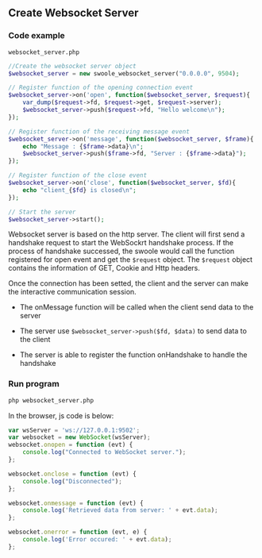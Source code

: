 ## Create Websocket Server

### Code example

`websocket_server.php`

``` php
//Create the websocket server object 
$websocket_server = new swoole_websocket_server("0.0.0.0", 9504);

// Register function of the opening connection event
$websocket_server->on('open', function($websocket_server, $request){
    var_dump($request->fd, $request->get, $request->server);
    $websocket_server->push($request->fd, "Hello welcome\n");
});

// Register function of the receiving message event
$websocket_server->on('message', function($websocket_server, $frame){
    echo "Message : {$frame->data}\n";
    $websocket_server->push($frame->fd, "Server : {$frame->data}");
});

// Register function of the close event
$websocket_server->on('close', function($websocket_server, $fd){
    echo "client_{$fd} is closed\n";
});

// Start the server
$websocket_server->start();
```

Websocket server is based on the http server. The client will first send a handshake request to start the WebSockrt handshake process. If the process of handshake successed, the swoole would call the function registered for open event and get the `$request` object. The `$request` object contains the information of GET, Cookie and Http headers. 

Once the connection has been setted, the client and the server can make the interactive  communication session.

- The onMessage function will be called when the client send data to the server

- The server use `$websocket_server->push($fd, $data)` to send data to the client

- The server is able to register the function onHandshake to handle the handshake

### Run program

``` bash
php websocket_server.php
```
In the browser, js code is below:
``` javascript
var wsServer = 'ws://127.0.0.1:9502';
var websocket = new WebSocket(wsServer);
websocket.onopen = function (evt) {
    console.log("Connected to WebSocket server.");
};

websocket.onclose = function (evt) {
    console.log("Disconnected");
};

websocket.onmessage = function (evt) {
    console.log('Retrieved data from server: ' + evt.data);
};

websocket.onerror = function (evt, e) {
    console.log('Error occured: ' + evt.data);
};

```

